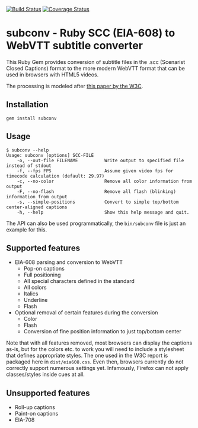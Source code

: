 [![Build Status](https://travis-ci.org/pkerling/subconv.svg?branch=master)](https://travis-ci.org/pkerling/subconv) [![Coverage Status](https://coveralls.io/repos/github/pkerling/subconv/badge.svg?branch=master)](https://coveralls.io/github/pkerling/subconv?branch=master)

subconv - Ruby SCC (EIA-608) to WebVTT subtitle converter
=========================================================

This Ruby Gem provides conversion of subtitle files in the .scc (Scenarist Closed
Captions) format to the more modern WebVTT format that can be used in browsers
with HTML5 videos.

The processing is modeled after [this paper by the W3C](https://dvcs.w3.org/hg/text-tracks/raw-file/default/608toVTT/608toVTT.html).

Installation
------------
	gem install subconv

Usage
-----
	$ subconv --help
	Usage: subconv [options] SCC-FILE
	    -o, --out-file FILENAME          Write output to specified file instead of stdout
	    -f, --fps FPS                    Assume given video fps for timecode calculation (default: 29.97)
	    -c, --no-color                   Remove all color information from output
	    -F, --no-flash                   Remove all flash (blinking) information from output
	    -s, --simple-positions           Convert to simple top/bottom center-aligned captions
	    -h, --help                       Show this help message and quit.

The API can also be used programmatically, the `bin/subconv` file is just an
example for this.

Supported features
------------------
* EIA-608 parsing and conversion to WebVTT
  * Pop-on captions
  * Full positioning
  * All special characters defined in the standard
  * All colors
  * Italics
  * Underline
  * Flash
* Optional removal of certain features during the conversion
  * Color
  * Flash
  * Conversion of fine position information to just top/bottom center

Note that with all features removed, most browsers can display the captions as-is,
but for the colors etc. to work you will need to include a stylesheet that defines
appropriate styles. The one used in the W3C report is packaged here in `dist/eia608.css`.
Even then, browsers currently do not correctly support numerous settings yet. Infamously,
Firefox can not apply classes/styles inside cues at all.

Unsupported features
--------------------
* Roll-up captions
* Paint-on captions
* EIA-708
